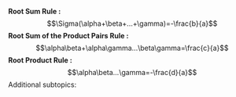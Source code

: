 **Root Sum Rule :**$$\Sigma(\alpha+\beta+...+\gamma)=-\frac{b}{a}$$
**Root Sum of the Product Pairs Rule :**$$\alpha\beta+\alpha\gamma...\beta\gamma=\frac{c}{a}$$
**Root Product Rule :**$$\alpha\beta...\gamma=-\frac{d}{a}$$
Additional subtopics:
```folder-index-content
```
